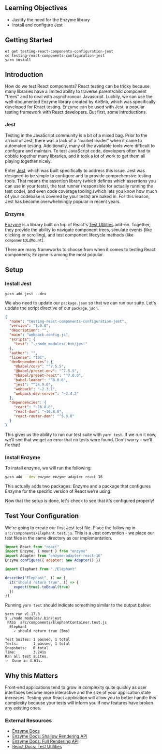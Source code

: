 ## Learning Objectives

- Justify the need for the Enzyme library
- Install and configure Jest

## Getting Started

```no-highlight
et get testing-react-components-configuration-jest
cd testing-react-components-configuration-jest
yarn install
```

## Introduction

How do we test React components? React testing can be tricky because many libraries have a limited ability to traverse parent/child component "trees" and to deal with asynchronous Javascript. Luckily, we can use the well-documented Enzyme library created by AirBnb, which was specifically developed for React testing. Enzyme can be used with Jest, a popular testing framework with React developers. But first, some introductions.

### Jest

Testing in the JavaScript community is a bit of a mixed bag. Prior to the arrival of Jest, there was a lack of a "market leader" when it came to automated testing. Additionally, many of the available tools were difficult to configure and maintain. To test JavaScript code, developers often had to cobble together many libraries, and it took a lot of work to get them all playing together nicely.

Enter [Jest][jest-site], which was built specifically to address this issue. Jest was designed to be simple to configure and to provide comprehensive testing tools. That means the assertion library (which defines which assertions you can use in your tests), the test runner (responsible for actually running the test code), and even code coverage tooling (which lets you know how much of your codebase is covered by your tests) are baked in. For this reason, Jest has become overwhelmingly popular in recent years.

### Enzyme

[Enzyme][enzyme-docs] is a library built on top of React's [Test Utilities][react-docs-test-utils] add-on. Together, they provide the ability to navigate component trees, simulate events (like clicking or scrolling), and test component lifecycle methods (like `componentDidMount`).

There are many frameworks to choose from when it comes to testing React components; Enzyme is among the most popular.

## Setup

### Install Jest

```no-highlight
yarn add jest --dev
```

We also need to update our `package.json` so that we can run our suite. Let's update the script directive of our `package.json`.

```json
{
  "name": "testing-react-components-configuration-jest",
  "version": "1.0.0",
  "description": "",
  "main": "webpack.config.js",
  "scripts": {
    "test": "./node_modules/.bin/jest"
  },
  "author": "",
  "license": "ISC",
  "devDependencies": {
    "@babel/core": "^7.5.5",
    "@babel/preset-env": "^7.5.5",
    "@babel/preset-react": "^7.0.0",
    "babel-loader": "^8.0.6",
    "jest": "^24.9.0",
    "webpack": "~2.3.1",
    "webpack-dev-server": "~2.4.2"
  },
  "dependencies": {
    "react": "~16.8.0",
    "react-dom": "~16.8.0",
    "react-router-dom": "^5.0.0"
  }
}
```

This gives us the ability to run our test suite with `yarn test`. If we run it now, we'll see that we get an error that no tests were found. Don't worry - we'll fix that!

### Install Enzyme

To install enzyme, we will run the following:

```bash
yarn add --dev enzyme enzyme-adapter-react-16
```

This actually adds two packages: Enzyme and a package that configures Enzyme for the specific version of React we're using.

Now that the setup is done, let's check to see that it's configured properly!

## Test Your Configuration

We're going to create our first Jest test file. Place the following in `src/components/Elephant.test.js`. This is a Jest convention - we place our test files in the same directory as our implementation.

```javascript
import React from "react"
import Enzyme, { mount } from "enzyme"
import Adapter from "enzyme-adapter-react-16"
Enzyme.configure({ adapter: new Adapter() })

import Elephant from "./Elephant"

describe("Elephant", () => {
  it("should return true", () => {
    expect(true).toEqual(true)
  })
})
```

Running `yarn test` should indicate something similar to the output below:

```no-highlight
yarn run v1.17.3
$ ./node_modules/.bin/jest
 PASS  src/components/ElephantContainer.test.js
  Elephant
    ✓ should return true (5ms)

Test Suites: 1 passed, 1 total
Tests:       1 passed, 1 total
Snapshots:   0 total
Time:        3.241s
Ran all test suites.
✨  Done in 4.61s.
```

## Why this Matters

Front-end applications tend to grow in complexity quite quickly as user interfaces become more interactive and the size of your application state increases. Testing your React application will allow you to better handle this complexity because your tests will inform you if new features have broken any existing ones.

### External Resources

- [Enzyme Docs][enzyme-docs]
- [Enzyme Docs: Shallow Rendering API][enzyme-docs-shallow-rendering-api]
- [Enzyme Docs: Full Rendering API][enzyme-docs-full-rendering-api]
- [React Docs: Test Utilities][react-docs-test-utils]

[jest-site]: https://jestjs.io
[enzyme-docs]: https://github.com/airbnb/enzyme
[enzyme-docs-full-rendering-api]: https://github.com/airbnb/enzyme/blob/master/docs/api/mount.md
[enzyme-docs-shallow-rendering-api]: https://github.com/airbnb/enzyme/blob/master/docs/api/shallow.md
[react-docs-test-utils]: https://facebook.github.io/react/docs/test-utils.html
